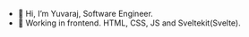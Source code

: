 - 👋 Hi, I’m Yuvaraj, Software Engineer.
- 🐥 Working in frontend. HTML, CSS, JS and Sveltekit(Svelte).
<!---
Yuvaraj-Magzter/Yuvaraj-Magzter is a ✨ special ✨ repository because its `README.md` (this file) appears on your GitHub profile.
You can click the Preview link to take a look at your changes.
--->
